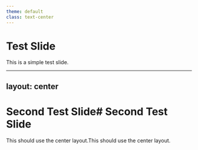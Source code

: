 ```yaml
---
theme: default
class: text-center
---
```


# Test Slide

This is a simple test slide.

---

layout: center
---

# Second Test Slide# Second Test Slide

This should use the center layout.This should use the center layout.
